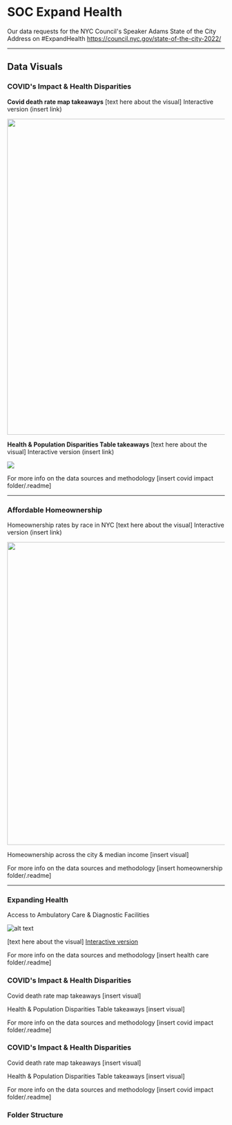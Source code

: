 # SOC Expand Health 
Our data requests for the NYC Council's Speaker Adams State of the City Address on #ExpandHealth https://council.nyc.gov/state-of-the-city-2022/

***  

## Data Visuals

### COVID's Impact & Health Disparities

**Covid death rate map takeaways**
[text here about the visual] Interactive version (insert link)

<img src="https://newyorkcitycouncil.github.io/Covid_Characteristics/visuals/map_covid.png" width="800" height="730"/>


**Health & Population Disparities Table takeaways**
[text here about the visual] Interactive version (insert link)

<img src="https://newyorkcitycouncil.github.io/Covid_Characteristics/visuals/Covid_Plot_nocolor.png"/>
                                                                                                                              
                                                                                                                           
For more info on the data sources and methodology [insert covid impact folder/.readme] 

***

### Affordable Homeownership

Homeownership rates by race in NYC
[text here about the visual] Interactive version (insert link)

<img src="https://newyorkcitycouncil.github.io/SOC_HealthyNYC_2022/housing_affordability/visual/Home%20Ownership%20Rate%20by%20Race%20Ethnicity.png" width="800" height="700">

Homeownership across the city & median income
[insert visual]

For more info on the data sources and methodology [insert homeownership folder/.readme]

***

### Expanding Health 

Access to Ambulatory Care & Diagnostic Facilities

![alt text](https://newyorkcitycouncil.github.io/SOC_HealthyNYC_2022/health_care/visual/NYC_Health_Access.png)

[text here about the visual] [Interactive version](https://newyorkcitycouncil.github.io/SOC_HealthyNYC_2022/health_care/visual/)

For more info on the data sources and methodology [insert health care folder/.readme]

### COVID's Impact & Health Disparities

Covid death rate map takeaways
[insert visual]

Health & Population Disparities Table takeaways
[insert visual]

For more info on the data sources and methodology [insert covid impact folder/.readme]

### COVID's Impact & Health Disparities

Covid death rate map takeaways
[insert visual]

Health & Population Disparities Table takeaways
[insert visual]

For more info on the data sources and methodology [insert covid impact folder/.readme]



### Folder Structure
